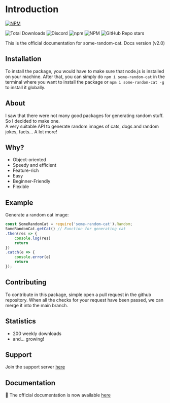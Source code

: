 # Introduction

[![NPM](https://nodei.co/npm/some-random-cat.png)](https://nodei.co/npm/some-random-cat/)

![Total Downloads](https://img.shields.io/npm/dt/some-random-cat?style=flat&label=Downloads) ![Discord](https://img.shields.io/discord/772129415005470740?color=%237289DA&label=chat&logo=Discord&style=flat) ![npm](https://img.shields.io/npm/v/some-random-cat?style=flat) ![NPM](https://img.shields.io/npm/l/some-random-cat?style=flat) ![GitHub Repo stars](https://img.shields.io/github/stars/aktindo/some-random-cat?style=flat)

This is the official documentation for some-random-cat. Docs version \(v2.0\)

## Installation

To install the package, you would have to make sure that node.js is installed on your machine. After that, you can simply do `npm i some-random-cat` in the terminal where you want to install the package or `npm i some-random-cat -g` to install it globally.

## About

I saw that there were not many good packages for generating random stuff. So I decided to make one.  
A very suitable API to generate random images of cats, dogs and random jokes, facts... A lot more!

## Why?

* Object-oriented
* Speedy and efficient
* Feature-rich
* Easy
* Beginner-Friendly
* Flexible

## Example

Generate a random cat image:

```javascript
const SomeRandomCat = require('some-random-cat').Random;
SomeRandomCat.getCat() // Function for generating cat
.then(res => {
    console.log(res)
    return
})
.catch(e => {
    console.error(e)
    return
});
```

## Contributing

To contribute in this package, simple open a pull request in the github repository. When all the checks for your request have been passed, we can merge it into the main branch.

## Statistics

* 200 weekly downloads
* and... growing!

## Support
Join the support server [here](https://discord.gg/HEQxjNqE)

## Documentation
📖 The official documentation is now available [here](https://somerandomcat.js.org)

